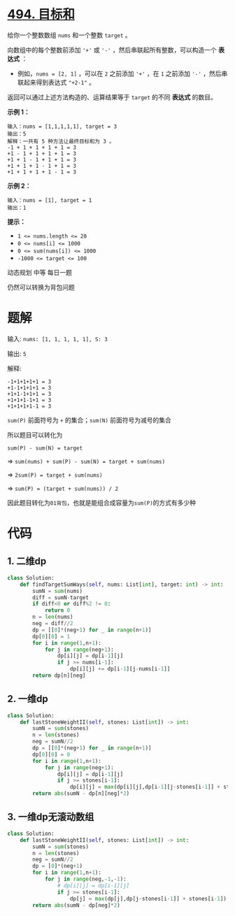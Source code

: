 <!--
 * @Description: 
 * @Autor: Au3C2
 * @Date: 2021-06-07 10:59:27
 * @LastEditors: Au3C2
 * @LastEditTime: 2021-06-08 10:53:19
-->

# [494. 目标和](https://leetcode-cn.com/problems/target-sum/)

给你一个整数数组 `nums` 和一个整数 `target` 。

向数组中的每个整数前添加 `'+'` 或 `'-'` ，然后串联起所有整数，可以构造一个 **表达式** ：

-   例如，`nums = [2, 1]` ，可以在 `2` 之前添加 `'+'` ，在 `1` 之前添加 `'-'` ，然后串联起来得到表达式 `"+2-1"` 。

返回可以通过上述方法构造的、运算结果等于 `target` 的不同 **表达式** 的数目。

 

**示例 1：**

```
输入：nums = [1,1,1,1,1], target = 3
输出：5
解释：一共有 5 种方法让最终目标和为 3 。
-1 + 1 + 1 + 1 + 1 = 3
+1 - 1 + 1 + 1 + 1 = 3
+1 + 1 - 1 + 1 + 1 = 3
+1 + 1 + 1 - 1 + 1 = 3
+1 + 1 + 1 + 1 - 1 = 3
```

**示例 2：**

```
输入：nums = [1], target = 1
输出：1
```

 

**提示：**

-   `1 <= nums.length <= 20`
-   `0 <= nums[i] <= 1000`
-   `0 <= sum(nums[i]) <= 1000`
-   `-1000 <= target <= 100`


动态规划 中等 每日一题

仍然可以转换为背包问题

# 题解

输入: `nums: [1, 1, 1, 1, 1], S: 3`

输出: `5`

解释:

```
-1+1+1+1+1 = 3
+1-1+1+1+1 = 3
+1+1-1+1+1 = 3
+1+1+1-1+1 = 3
+1+1+1+1-1 = 3
```

`sum(P)` 前面符号为 `+` 的集合；`sum(N)` 前面符号为减号的集合

所以题目可以转化为

`sum(P) - sum(N) = target `

=> `sum(nums) + sum(P) - sum(N) = target + sum(nums)`

=> `2sum(P) = target + sum(nums) `

=> `sum(P) = (target + sum(nums)) / 2`

因此题目转化为`01背包`，也就是能组合成容量为`sum(P)`的方式有多少种

    

# 代码

## 1. 二维dp

```python
class Solution:
    def findTargetSumWays(self, nums: List[int], target: int) -> int:
        sumN = sum(nums)
        diff = sumN-target
        if diff<0 or diff%2 != 0:
            return 0
        n = len(nums)
        neg = diff//2
        dp = [[0]*(neg+1) for _ in range(n+1)]
        dp[0][0] = 1
        for i in range(1,n+1):
            for j in range(neg+1):
                dp[i][j] = dp[i-1][j]
                if j >= nums[i-1]:
                    dp[i][j] += dp[i-1][j-nums[i-1]]
        return dp[n][neg]    
```

## 2. 一维dp

```python
class Solution:
    def lastStoneWeightII(self, stones: List[int]) -> int:
        sumN = sum(stones)
        n = len(stones)
        neg = sumN//2
        dp = [[0]*(neg+1) for _ in range(n+1)]
        dp[0][0] = 0
        for i in range(1,n+1):
            for j in range(neg+1):
                dp[i][j] = dp[i-1][j]
                if j >= stones[i-1]:
                    dp[i][j] = max(dp[i][j],dp[i-1][j-stones[i-1]] + stones[i-1])
        return abs(sumN - dp[n][neg]*2)
```

## 3. 一维dp无滚动数组

```python
class Solution:
    def lastStoneWeightII(self, stones: List[int]) -> int:
        sumN = sum(stones)
        n = len(stones)
        neg = sumN//2
        dp = [0]*(neg+1)
        for i in range(1,n+1):
            for j in range(neg,-1,-1):
                # dp[i][j] = dp[i-1][j]
                if j >= stones[i-1]:
                    dp[j] = max(dp[j],dp[j-stones[i-1]] + stones[i-1])
        return abs(sumN - dp[neg]*2)
```